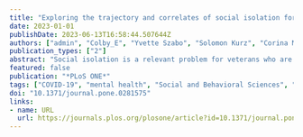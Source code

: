 ```yaml
---
title: "Exploring the trajectory and correlates of social isolation for veterans across a 6-month period during COVID-19"
date: 2023-01-01
publishDate: 2023-06-13T16:58:44.507644Z
authors: ["admin", "Colby_E", "Yvette Szabo", "Solomon Kurz", "Corina Mendoza", "Emre Umucu", "Suzannah K. Creech"]
publication_types: ["2"]
abstract: "Social isolation is a relevant problem for veterans who are at risk for disengaging from others as a function of transition stress from military life to civilian life, and given high rates of exposure to trauma and psychological distress. Few researchers have examined social isolation in veterans over time, particularly during COVID-19 that led to significant barriers and restrictions on social interactions. The purpose of this longitudinal study was to assess veterans’ experience of social isolation and its mental health and social functioning correlates during a 6-month period of the COVID-19 pandemic. Participants were 188 United States veterans of the Iraq and Afghanistan wars, who completed a total of four assessments: one every two months for a total duration of six months. Surveys included measures of global mental health and social functioning as indicated by perceived emotional support, quality of marriage, and couple satisfaction. Multilevel modeling was used to assess 1) growth models to determine whether social isolation changed over time and the trajectory of that change (i.e., linear or quadratic); and 2) whether social isolation was related to both concurrent and prospective indicators of mental health and social functioning. All analyses included person mean centered and grand mean centered isolation to assess for within-and between-person effects. Veterans reported a quadratic trajectory in social isolation that decreased slightly and stabilized over time. Findings indicate that higher social isolation, at both the within- and between-person level, was negatively associated with concurrent emotional support, mental health, quality of marriage, and couple satisfaction. However, all prospective effects were nonsignificant at the within-person level. Results suggest although isolation may decrease over time, veterans report worse mental health and social functioning during times when they report higher levels of social isolation compared to themselves and others. Future work is needed to determine if interventions can be applied during those times to prevent or target those negative associations."
featured: false
publication: "*PLoS ONE*"
tags: ["COVID-19", "mental health", "Social and Behavioral Sciences", "social functioning", "social isolation", "veterans"]
doi: "10.1371/journal.pone.0281575"
links: 
- name: URL
  url: https://journals.plos.org/plosone/article?id=10.1371/journal.pone.0281575
---
```


